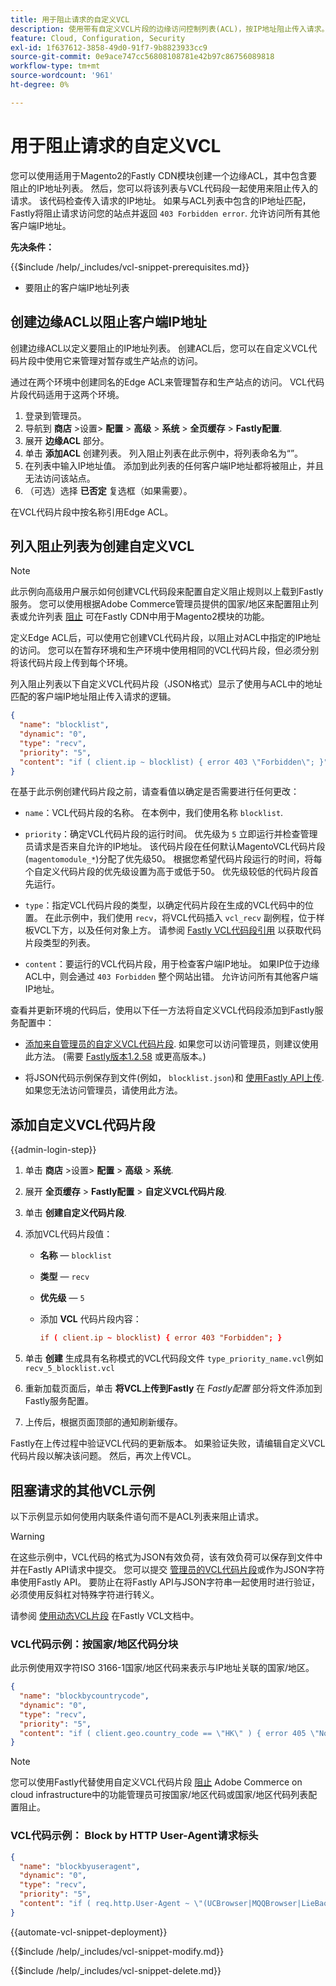 ```yaml
---
title: 用于阻止请求的自定义VCL
description: 使用带有自定义VCL片段的边缘访问控制列表(ACL)，按IP地址阻止传入请求。
feature: Cloud, Configuration, Security
exl-id: 1f637612-3858-49d0-91f7-9b8823933cc9
source-git-commit: 0e9ace747cc56808108781e42b97c86756089818
workflow-type: tm+mt
source-wordcount: '961'
ht-degree: 0%

---
```


# 用于阻止请求的自定义VCL

您可以使用适用于Magento2的Fastly CDN模块创建一个边缘ACL，其中包含要阻止的IP地址列表。 然后，您可以将该列表与VCL代码段一起使用来阻止传入的请求。 该代码检查传入请求的IP地址。 如果与ACL列表中包含的IP地址匹配，Fastly将阻止请求访问您的站点并返回 `403 Forbidden error`. 允许访问所有其他客户端IP地址。

**先决条件：**

{{$include /help/_includes/vcl-snippet-prerequisites.md}}

- 要阻止的客户端IP地址列表

## 创建边缘ACL以阻止客户端IP地址

创建边缘ACL以定义要阻止的IP地址列表。 创建ACL后，您可以在自定义VCL代码片段中使用它来管理对暂存或生产站点的访问。

通过在两个环境中创建同名的Edge ACL来管理暂存和生产站点的访问。 VCL代码片段代码适用于这两个环境。

1. 登录到管理员。
1. 导航到 **商店** >设置> **配置** > **高级** > **系统** > **全页缓存** > **Fastly配置**.
1. 展开 **边缘ACL** 部分。
1. 单击 **添加ACL** 创建列表。 列入阻止列表在此示例中，将列表命名为“”。
1. 在列表中输入IP地址值。 添加到此列表的任何客户端IP地址都将被阻止，并且无法访问该站点。
1. （可选）选择 **已否定** 复选框（如果需要）。

在VCL代码片段中按名称引用Edge ACL。

## 列入阻止列表为创建自定义VCL

>[!NOTE]
>
>此示例向高级用户展示如何创建VCL代码段来配置自定义阻止规则以上载到Fastly服务。 您可以使用根据Adobe Commerce管理员提供的国家/地区来配置阻止列表或允许列表 [阻止](https://github.com/fastly/fastly-magento2/blob/master/Documentation/Guides/BLOCKING.md) 可在Fastly CDN中用于Magento2模块的功能。

定义Edge ACL后，可以使用它创建VCL代码片段，以阻止对ACL中指定的IP地址的访问。 您可以在暂存环境和生产环境中使用相同的VCL代码片段，但必须分别将该代码片段上传到每个环境。

列入阻止列表以下自定义VCL代码片段（JSON格式）显示了使用与ACL中的地址匹配的客户端IP地址阻止传入请求的逻辑。

```json
{
  "name": "blocklist",
  "dynamic": "0",
  "type": "recv",
  "priority": "5",
  "content": "if ( client.ip ~ blocklist) { error 403 \"Forbidden\"; }"
}
```

在基于此示例创建代码片段之前，请查看值以确定是否需要进行任何更改：

- `name`：VCL代码片段的名称。 在本例中，我们使用名称 `blocklist`.

- `priority`：确定VCL代码片段的运行时间。 优先级为 `5` 立即运行并检查管理员请求是否来自允许的IP地址。 该代码片段在任何默认MagentoVCL代码片段(`magentomodule_*`)分配了优先级50。 根据您希望代码片段运行的时间，将每个自定义代码片段的优先级设置为高于或低于50。 优先级较低的代码片段首先运行。

- `type`：指定VCL代码片段的类型，以确定代码片段在生成的VCL代码中的位置。 在此示例中，我们使用 `recv`，将VCL代码插入 `vcl_recv` 副例程，位于样板VCL下方，以及任何对象上方。 请参阅 [Fastly VCL代码段引用](https://docs.fastly.com/api/config#api-section-snippet) 以获取代码片段类型的列表。

- `content`：要运行的VCL代码片段，用于检查客户端IP地址。 如果IP位于边缘ACL中，则会通过 `403 Forbidden` 整个网站出错。 允许访问所有其他客户端IP地址。

查看并更新环境的代码后，使用以下任一方法将自定义VCL代码段添加到Fastly服务配置中：

- [添加来自管理员的自定义VCL代码片段](#add-the-custom-vcl-snippet). 如果您可以访问管理员，则建议使用此方法。 (需要 [Fastly版本1.2.58](fastly-configuration.md#upgrade-fastly-module) 或更高版本。)

- 将JSON代码示例保存到文件(例如， `blocklist.json`)和 [使用Fastly API上传](fastly-vcl-custom-snippets.md#manage-custom-vcl-snippets-using-the-api). 如果您无法访问管理员，请使用此方法。

## 添加自定义VCL代码片段

{{admin-login-step}}

1. 单击 **商店** >设置> **配置** > **高级** > **系统**.

1. 展开 **全页缓存** > **Fastly配置** > **自定义VCL代码片段**.

1. 单击 **创建自定义代码片段**.

1. 添加VCL代码片段值：

   - **名称** — `blocklist`

   - **类型** — `recv`

   - **优先级** — `5`

   - 添加 **VCL** 代码片段内容：

     ```conf
     if ( client.ip ~ blocklist) { error 403 "Forbidden"; }
     ```

1. 单击 **创建** 生成具有名称模式的VCL代码段文件 `type_priority_name.vcl`例如 `recv_5_blocklist.vcl`

1. 重新加载页面后，单击 **将VCL上传到Fastly** 在 *Fastly配置* 部分将文件添加到Fastly服务配置。

1. 上传后，根据页面顶部的通知刷新缓存。

Fastly在上传过程中验证VCL代码的更新版本。 如果验证失败，请编辑自定义VCL代码片段以解决该问题。 然后，再次上传VCL。

## 阻塞请求的其他VCL示例

以下示例显示如何使用内联条件语句而不是ACL列表来阻止请求。

>[!WARNING]
>
>在这些示例中，VCL代码的格式为JSON有效负荷，该有效负荷可以保存到文件中并在Fastly API请求中提交。 您可以提交 [管理员的VCL代码片段](#add-the-custom-vcl-snippet)或作为JSON字符串使用Fastly API。 要防止在将Fastly API与JSON字符串一起使用时进行验证，必须使用反斜杠对特殊字符进行转义。

请参阅 [使用动态VCL片段](https://docs.fastly.com/vcl/vcl-snippets/) 在Fastly VCL文档中。

### VCL代码示例：按国家/地区代码分块

此示例使用双字符ISO 3166-1国家/地区代码来表示与IP地址关联的国家/地区。

```json
{
  "name": "blockbycountrycode",
  "dynamic": "0",
  "type": "recv",
  "priority": "5",
  "content": "if ( client.geo.country_code == \"HK\" ) { error 405 \"Not allowed\";}"
}
```

>[!NOTE]
>
>您可以使用Fastly代替使用自定义VCL代码片段 [阻止](https://github.com/fastly/fastly-magento2/blob/master/Documentation/Guides/BLOCKING.md) Adobe Commerce on cloud infrastructure中的功能管理员可按国家/地区代码或国家/地区代码列表配置阻止。

### VCL代码示例： Block by HTTP User-Agent请求标头

```json
{
  "name": "blockbyuseragent",
  "dynamic": "0",
  "type": "recv",
  "priority": "5",
  "content": "if ( req.http.User-Agent ~ \"(UCBrowser|MQQBrowser|LieBaoFast|Mb2345Browser)\" ) {error 405 \"Not allowed\";}"
}
```

{{automate-vcl-snippet-deployment}}

{{$include /help/_includes/vcl-snippet-modify.md}}

{{$include /help/_includes/vcl-snippet-delete.md}}
